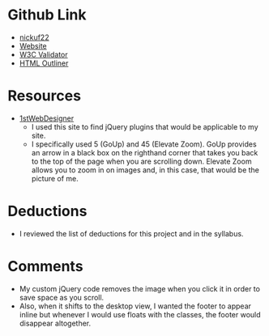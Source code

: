 # Github Link
- [nickuf22](https://github.com/nickuf22/project_resume_uptgrow_nicholas.git)
- [Website](http://nicholasuptgrow.com/project_resume_uptgrow_nicholas/)
- [W3C Validator](https://validator.w3.org/nu/?acceptlanguage=&doc=http%3A%2F%2Fnicholasuptgrow.com%2Fproject_resume_uptgrow_nicholas%2F)
- [HTML Outliner](https://gsnedders.html5.org/outliner/process.py?url=http%3A%2F%2Fnicholasuptgrow.com%2Fproject_resume_uptgrow_nicholas%2F)

# Resources
- [1stWebDesigner](https://1stwebdesigner.com/useful-jquery-libraries/)
    * I used this site to find jQuery plugins that would be applicable to my site.
    * I specifically used 5 (GoUp) and 45 (Elevate Zoom). GoUp provides an arrow in a black box on the righthand corner that takes you back to the top of the page when you are scrolling down. Elevate Zoom allows you to zoom in on images and, in this case, that would be the picture of me.

# Deductions
- I reviewed the list of deductions for this project and in the syllabus.

# Comments
* My custom jQuery code removes the image when you click it in order to save space as you scroll.
* Also, when it shifts to the desktop view, I wanted the footer to appear inline but whenever I would use floats with the classes, the footer would disappear altogether.

